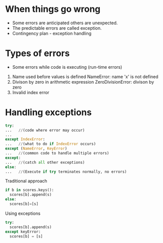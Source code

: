 # When things go wrong
- Some errors are anticipated others are unexpected.
- The predictable errors are called exception.
- Contingency plan - exception handling

# Types of errors
- Some errors while code is executing (run-time errors)
  
1. Name used before values is defined
   NameError: name 'x' is not defined
2. Divison by zero in arithmetic expression
   ZeroDivisionError: divison by zero
3. Invalid index error

# Handling exceptions

```python
try:
...   //(code where error may occur)
...
except IndexError:
...   //(what to do if IndexError occurs)
except (NameError, KeyError)
...   //(common code to handle multiple errors)
except:
...   //(catch all other exceptions)
else:
...   //(Execute if try terminates normally, no errors)
```

Traditional approach
```python
if b in scores.keys():
  scores[b].append(s)
else:
  scores[b]=[s]
```

Using exceptions
```python
try:
  scores[b].append(s)
except keyError:
  scores[b] = [s]
```


   
